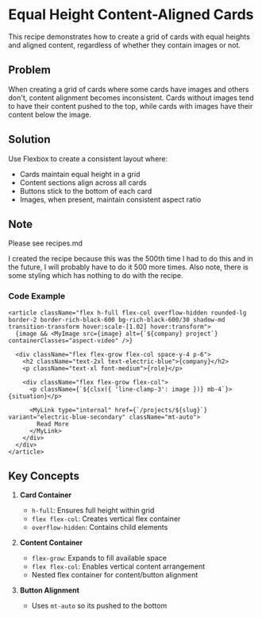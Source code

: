 # Equal Height Content-Aligned Cards

This recipe demonstrates how to create a grid of cards with equal heights and aligned content, regardless of whether they contain images or not.

## Problem

When creating a grid of cards where some cards have images and others don't, content alignment becomes inconsistent. Cards without images tend to have their content pushed to the top, while cards with images have their content below the image.

## Solution

Use Flexbox to create a consistent layout where:

- Cards maintain equal height in a grid
- Content sections align across all cards
- Buttons stick to the bottom of each card
- Images, when present, maintain consistent aspect ratio

## Note

Please see recipes.md

I created the recipe because this was the 500th time I had to do this and in the future, I will probably have to do it 500 more times. Also note, there is some styling which has nothing to do with the recipe.

### Code Example

```tsx
<article className="flex h-full flex-col overflow-hidden rounded-lg border-2 border-rich-black-600 bg-rich-black-600/30 shadow-md transition-transform hover:scale-[1.02] hover:transform">
  {image && <MyImage src={image} alt={`${company} project`} containerClasses="aspect-video" />}

  <div className="flex flex-grow flex-col space-y-4 p-6">
    <h2 className="text-2xl text-electric-blue">{company}</h2>
    <p className="text-xl font-medium">{role}</p>

    <div className="flex flex-grow flex-col">
      <p className={`${clsx({ 'line-clamp-3': image })} mb-4`}>{situation}</p>

      <MyLink type="internal" href={`/projects/${slug}`} variant="electric-blue-secondary" className="mt-auto">
        Read More
      </MyLink>
    </div>
  </div>
</article>
```

## Key Concepts

1. **Card Container**

   - `h-full`: Ensures full height within grid
   - `flex flex-col`: Creates vertical flex container
   - `overflow-hidden`: Contains child elements

2. **Content Container**

   - `flex-grow`: Expands to fill available space
   - `flex flex-col`: Enables vertical content arrangement
   - Nested flex container for content/button alignment

3. **Button Alignment**
   - Uses `mt-auto` so its pushed to the bottom
